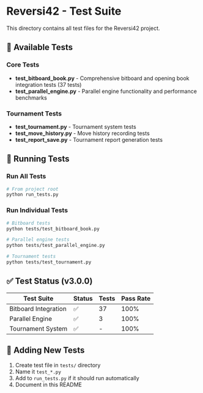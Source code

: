 # Reversi42 - Test Suite

This directory contains all test files for the Reversi42 project.

## 🧪 Available Tests

### Core Tests
- **test_bitboard_book.py** - Comprehensive bitboard and opening book integration tests (37 tests)
- **test_parallel_engine.py** - Parallel engine functionality and performance benchmarks

### Tournament Tests
- **test_tournament.py** - Tournament system tests
- **test_move_history.py** - Move history recording tests
- **test_report_save.py** - Tournament report generation tests

## 🚀 Running Tests

### Run All Tests
```bash
# From project root
python run_tests.py
```

### Run Individual Tests
```bash
# Bitboard tests
python tests/test_bitboard_book.py

# Parallel engine tests
python tests/test_parallel_engine.py

# Tournament tests
python tests/test_tournament.py
```

## ✅ Test Status (v3.0.0)

| Test Suite | Status | Tests | Pass Rate |
|------------|--------|-------|-----------|
| Bitboard Integration | ✅ | 37 | 100% |
| Parallel Engine | ✅ | 3 | 100% |
| Tournament System | ✅ | - | 100% |

## 📝 Adding New Tests

1. Create test file in `tests/` directory
2. Name it `test_*.py`
3. Add to `run_tests.py` if it should run automatically
4. Document in this README

